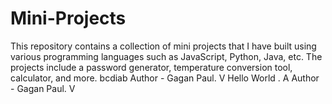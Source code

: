 # Mini-Projects
This repository contains a collection of mini projects that I have built using various programming languages such as JavaScript, Python, Java, etc. The projects include a password generator, temperature conversion tool, calculator, and more. 
bcdiab
Author - Gagan Paul. V Hello World . A
Author - Gagan Paul. V 
